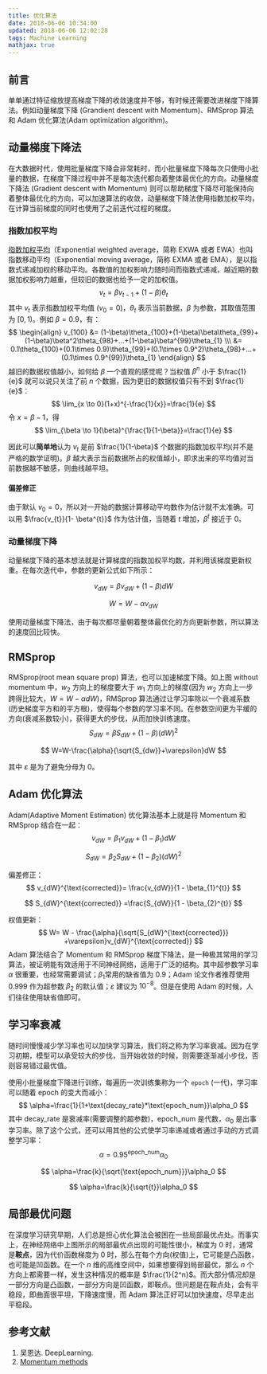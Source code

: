 ```yaml
---
title: 优化算法
date: 2018-06-06 10:34:00
updated: 2018-06-06 12:02:28
tags: Machine Learning
mathjax: true
---
```


## 前言

单单通过特征缩放提高梯度下降的收敛速度并不够，有时候还需要改进梯度下降算法。例如动量梯度下降 (Grandient descent with Momentum)、RMSprop 算法和 Adam 优化算法(Adam optimization algorithm)。

<!-- more -->

## 动量梯度下降法

在大数据时代，使用批量梯度下降会非常耗时，而小批量梯度下降每次只使用小批量的数据，在梯度下降过程中并不是每次迭代都向着整体最优化的方向。动量梯度下降法 (Gradient descent with Momentum) 则可以帮助梯度下降尽可能保持向着整体最优化的方向，可以加速算法的收敛，动量梯度下降法使用指数加权平均，在计算当前梯度的同时也使用了之前迭代过程的梯度。

### 指数加权平均

[指数加权平均](https://zh.wikipedia.org/wiki/%E7%A7%BB%E5%8B%95%E5%B9%B3%E5%9D%87#%E6%8C%87%E6%95%B8%E7%A7%BB%E5%8B%95%E5%B9%B3%E5%9D%87)（Exponential weighted average，简称 EXWA 或者 EWA）也叫指数移动平均（Exponential moving average，简称 EXMA 或者 EMA），是以指数式递减加权的移动平均。各数值的加权影响力随时间而指数式递减，越近期的数据加权影响力越重，但较旧的数据也给予一定的加权值。
$$
v_t=\beta v_{t-1}+(1-\beta)\theta_t
$$
其中 $v_t$ 表示指数加权平均值 ($v_0=0$)，$\theta_t$ 表示当前数据，$\beta$ 为参数，其取值范围为 $[0, 1)$。例如 $\beta=0.9$，有：
$$
\begin{align}
v_{100} &= (1-\beta)\theta_{100}+(1-\beta)\beta\theta_{99}+(1-\beta)\beta^2\theta_{98}+...+(1-\beta)\beta^{99}\theta_{1} \\\
&= 0.1\theta_{100}+(0.1\times 0.9)\theta_{99}+(0.1\times 0.9^2)\theta_{98}+...+(0.1\times 0.9^{99})\theta_{1}
\end{align}
$$
越旧的数据权值越小，如何给 $\beta$ 一个直观的感觉呢？当权值 $\beta^n$ 小于 $\frac{1}{e}$ 就可以说只关注了前 $n$ 个数据，因为更旧的数据权值只有不到 $\frac{1}{e}$：
$$
\lim_{x \to 0}(1+x)^{-\frac{1}{x}}=\frac{1}{e}
$$
令 $x=\beta-1$，得
$$
\lim_{\beta \to 1}(\beta)^{\frac{1}{1-\beta}}=\frac{1}{e}
$$

因此可以**简单地**认为 $v_t$ 是前 $\frac{1}{1-\beta}$ 个数据的指数加权平均(并不是严格的数学证明)。$\beta$ 越大表示当前数据所占的权值越小，即求出来的平均值对当前数据越不敏感，则曲线越平坦。

#### 偏差修正

由于默认 $v_0=0$，所以对一开始的数据计算移动平均数作为估计就不太准确。可以用 $\frac{v_{t}}{1- \beta^{t}}$ 作为估计值，当随着 $t$ 增加，$\beta^{t}$ 接近于 0。

### 动量梯度下降

动量梯度下降的基本想法就是计算梯度的指数加权平均数，并利用该梯度更新权重。在每次迭代中，参数的更新公式如下所示：

$$
v_{dW}=\beta v_{dW}+(1-\beta)dW
$$

$$
W=W-\alpha v_{dW}
$$

使用动量梯度下降法，由于每次都尽量朝着整体最优化的方向更新参数，所以算法的速度回比较快。

## RMSprop

RMSprop(root mean square prop) 算法，也可以加速梯度下降。如上图 without momentum 中，$w_2$ 方向上的梯度要大于 $w_1$ 方向上的梯度(因为 $w_2$ 方向上一步跨得比较大，$W=W-\alpha dW$)，RMSprop 算法通过让学习率除以一个衰减系数(历史梯度平方和的平方根)，使得每个参数的学习率不同。在参数空间更为平缓的方向(衰减系数较小)，获得更大的步伐，从而加快训练速度。
$$
S_{dW}= \beta S_{dW} + (1 - \beta)({dW})^{2}
$$

$$
W=W-\frac{\alpha}{\sqrt{S_{dw}}+\varepsilon}dW
$$

其中 $\varepsilon$ 是为了避免分母为 0。

## Adam 优化算法

Adam(Adaptive Moment Estimation) 优化算法基本上就是将 Momentum 和 RMSprop 结合在一起：
$$
v_{dW}= \beta_{1}v_{dW} + ( 1 - \beta_{1})dW
$$

$$
S_{dW}=\beta_{2}S_{dW} + ( 1 - \beta_{2}){(dW)}^{2}
$$

偏差修正：
$$
v_{dW}^{\text{corrected}}= \frac{v_{dW}}{1 - \beta_{1}^{t}}
$$

$$
S_{dW}^{\text{corrected}} =\frac{S_{dW}}{1 - \beta_{2}^{t}}
$$

权值更新：
$$
W= W - \frac{\alpha}{\sqrt{S_{dW}^{\text{corrected}}} +\varepsilon}v_{dW}^{\text{corrected}}
$$
Adam 算法结合了 Momentum 和 RMSprop 梯度下降法，是一种极其常用的学习算法，被证明能有效适用于不同神经网络，适用于广泛的结构。其中超参数学习率 $\alpha$ 很重要，也经常需要调试；$\beta_{1}$常用的缺省值为 0.9；Adam 论文作者推荐使用 0.999 作为超参数 $\beta_{2}$ 的默认值；$\varepsilon$ 建议为 $10^{-8}$。但是在使用 Adam 的时候，人们往往使用缺省值即可。

## 学习率衰减

随时间慢慢减少学习率也可以加快学习算法，我们将之称为学习率衰减。因为在学习初期，模型可以承受较大的步伐，当开始收敛的时候，则需要逐渐减小步伐，否则容易错过最优值。

使用小批量梯度下降进行训练，每遍历一次训练集称为一个 `epoch` (一代)，学习率可以随着 epoch 的变大而减小：
$$
\alpha=\frac{1}{1+\text{decay_rate}*\text{epoch_num}}\alpha_0
$$
其中 decay_rate 是衰减率(需要调整的超参数)，epoch_num 是代数，$\alpha_0$ 是出事学习率。除了这个公式，还可以用其他的公式使学习率递减或者通过手动的方式调整学习率：
$$
\alpha=0.95^\text{epoch_num}\alpha_0
$$

$$
\alpha=\frac{k}{\sqrt{\text{epoch_num}}}\alpha_0
$$

$$
\alpha=\frac{k}{\sqrt{t}}\alpha_0
$$

## 局部最优问题

在深度学习研究早期，人们总是担心优化算法会被困在一些局部最优点处。而事实上，在神经网络中上图所示的局部最优点出现的可能性很小，梯度为 0 时，通常是**鞍点**，因为代价函数梯度为 0 时，那么在每个方向(权值)上，它可能是凸函数，也可能是凹函数。在一个 $n$ 维的高维空间中，如果想要得到局部最优，那么 $n$ 个方向上都需要一样，发生这种情况的概率是 $\frac{1}{2^n}$。而大部分情况却是一部分方向是凸函数，一部分方向是凹函数，即鞍点。但问题是在鞍点处，会有平稳段，即曲面很平坦，下降速度慢，而 Adam 算法正好可以加快速度，尽早走出平稳段。

## 参考文献

1. 吴恩达. DeepLearning. 
2. [Momentum methods](https://jermwatt.github.io/mlrefined/blog_posts/13_Multilayer_perceptrons/13_5_Momentum_methods.html)